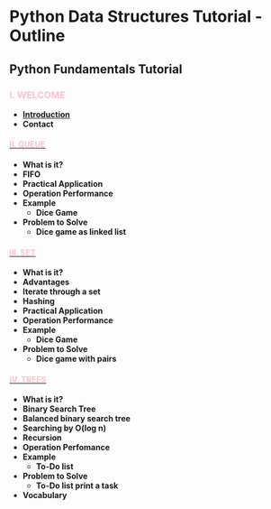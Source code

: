 # Python Data Structures Tutorial - Outline
## Python Fundamentals Tutorial

### <span style="color:Pink"><b>I. WELCOME </span>
* [Introduction](0-welcome.md)
* Contact

#### [<span style="color:Pink"><b>II. QUEUE </span>](1-queue.md)
* What is it?
* FIFO
* Practical Application
* Operation Performance
* Example
    * Dice Game
* Problem to Solve
    * Dice game as linked list

#### [<span style="color:Pink"><b>III. SET </span>](2-set.md)
* What is it?
* Advantages
* Iterate through a set
* Hashing
* Practical Application
* Operation Performance
* Example
    * Dice Game
* Problem to Solve
    * Dice game with pairs

#### [<span style="color:Pink"><b>IV. TREES </span>](3-tree.md)
* What is it?
* Binary Search Tree
* Balanced binary search tree
* Searching by O(log n)
* Recursion
* Operation Perfomance
* Example
    * To-Do list
* Problem to Solve
    * To-Do list print a task
* Vocabulary

